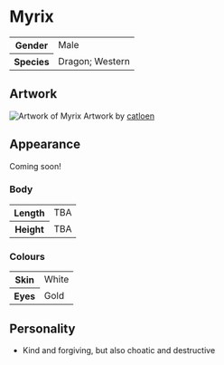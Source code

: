 # Myrix
<table>
  <tr>
    <th>Gender</th>
    <td>Male</td>
  </tr>
  <tr>
    <th>Species</th>
    <td>Dragon; Western</td>
  </tr>
</table>

## Artwork
![Artwork of Myrix](https://i.imgur.com/pPcBy5c.jpg)
Artwork by [catloen](https://www.instagram.com/p/B2__y7IIV8h/)

## Appearance
Coming soon!

### Body
<table>
  <tr>
    <th>Length</th>
    <td>TBA</td>
  </tr>
  <tr>
    <th>Height</th>
    <td>TBA</td>
  </tr>
</table>

### Colours
<table>
  <tr>
    <th>Skin</th>
    <td>White</td>
  </tr>
  <tr>
    <th>Eyes</th>
    <td>Gold</td>
  </tr>
</table>

## Personality
*  Kind and forgiving, but also choatic and destructive
